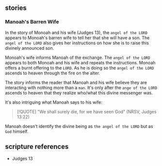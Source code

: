 
## stories
### Manoah's Barren Wife
In the story of Monoah and his wife (Judges 13), the `angel of the LORD` appears to Monoah's barren wife to tell her that she will have a son.  The `angel of the LORD` also gives her instructions on how she is to raise this divinely announced son.

Monoah's wife informs Manoah of the exchange. The `angel of the LORD` appears to both Monoah and his wife and repeats the instructions. Monoah offers a burnt offering to the `LORD`. As he is doing so the `angel of the LORD` ascends to heaven through the fire on the alter.

The story informs the reader that Manoah and his wife believe they are interacting with nothing more than a `man`. It's only after the `ange of the LORD` ascends to heaven that they realize who/what this divine messenger was.

It's also intriguing what Manoah says to his wife:
> [!QUOTE]
> "We shall surely die, for we have seen God" (NRSV, Judges 13:22)

Manoah doesn't identify the divine being as `the angel of the LORD` but as `God` himself.

## scripture references
- Judges 13